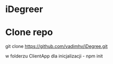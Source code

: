 # iDegreer


# Clone repo

git clone https://github.com/vadimhv/iDegree.git

w folderzu ClientApp dla inicjalizacji - npm init
